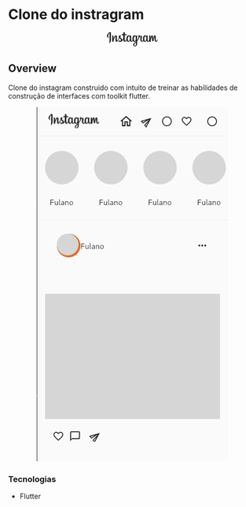 # Clone do instragram

<div align="center">
  <img src="assets/images/logo.png"/>
</div>

## Overview

Clone do instagram construido com intuito de treinar as habilidades de construção de interfaces com toolkit flutter.

<div align="center">
  <img src="assets/images/screenshot_instagram.png"/>
</div>

### Tecnologias

- Flutter
